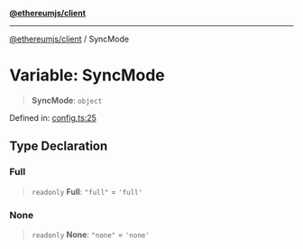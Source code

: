[**@ethereumjs/client**](../README.md)

***

[@ethereumjs/client](../README.md) / SyncMode

# Variable: SyncMode

> **SyncMode**: `object`

Defined in: [config.ts:25](https://github.com/ethereumjs/ethereumjs-monorepo/blob/master/packages/client/src/config.ts#L25)

## Type Declaration

### Full

> `readonly` **Full**: `"full"` = `'full'`

### None

> `readonly` **None**: `"none"` = `'none'`
